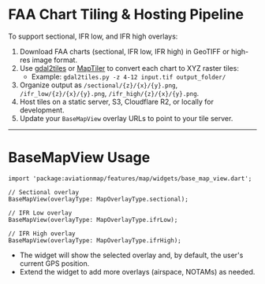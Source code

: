 # FAA Chart Tiling & Hosting Pipeline

To support sectional, IFR low, and IFR high overlays:

1. Download FAA charts (sectional, IFR low, IFR high) in GeoTIFF or high-res image format.
2. Use [gdal2tiles](https://gdal.org/programs/gdal2tiles.html) or [MapTiler](https://www.maptiler.com/) to convert each chart to XYZ raster tiles:
   - Example: `gdal2tiles.py -z 4-12 input.tif output_folder/`
3. Organize output as `/sectional/{z}/{x}/{y}.png`, `/ifr_low/{z}/{x}/{y}.png`, `/ifr_high/{z}/{x}/{y}.png`.
4. Host tiles on a static server, S3, Cloudflare R2, or locally for development.
5. Update your `BaseMapView` overlay URLs to point to your tile server.

---

# BaseMapView Usage

```
import 'package:aviationmap/features/map/widgets/base_map_view.dart';

// Sectional overlay
BaseMapView(overlayType: MapOverlayType.sectional);

// IFR Low overlay
BaseMapView(overlayType: MapOverlayType.ifrLow);

// IFR High overlay
BaseMapView(overlayType: MapOverlayType.ifrHigh);
```

- The widget will show the selected overlay and, by default, the user's current GPS position.
- Extend the widget to add more overlays (airspace, NOTAMs) as needed.
